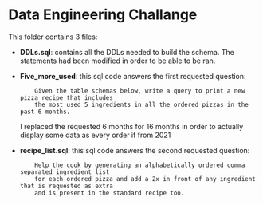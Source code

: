 # Data Engineering Challange

This folder contains 3 files:

- **DDLs.sql**: contains all the DDLs needed to build the schema. The statements had been modified in order to be able to be ran.

- **Five_more_used**: this sql code answers the first requested question: 
    ```
        Given the table schemas below, write a query to print a new pizza recipe that includes
        the most used 5 ingredients in all the ordered pizzas in the past 6 months.
    ```
    I replaced the requested 6 months for 16 months in order to actually display some data as every order if from 2021

 

- **recipe_list.sql**: this sql code answers the second requested question: 
    ```
        Help the cook by generating an alphabetically ordered comma separated ingredient list
        for each ordered pizza and add a 2x in front of any ingredient that is requested as extra
        and is present in the standard recipe too. 
    ```

